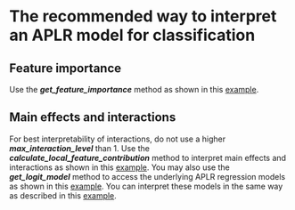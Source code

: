 # The recommended way to interpret an APLR model for classification

## Feature importance
Use the ***get_feature_importance*** method as shown in this [example](https://github.com/ottenbreit-data-science/aplr/blob/main/examples/train_aplr_classification.py).

## Main effects and interactions
For best interpretability of interactions, do not use a higher ***max_interaction_level*** than 1. Use the ***calculate_local_feature_contribution*** method to interpret main effects and interactions as shown in this [example](https://github.com/ottenbreit-data-science/aplr/blob/main/examples/train_aplr_classification.py). You may also use the ***get_logit_model*** method to access the underlying APLR regression models as shown in this [example](https://github.com/ottenbreit-data-science/aplr/blob/main/examples/train_aplr_classification.py). You can interpret these models in the same way as described in this [example](https://github.com/ottenbreit-data-science/aplr/blob/main/examples/train_aplr_regression.py).